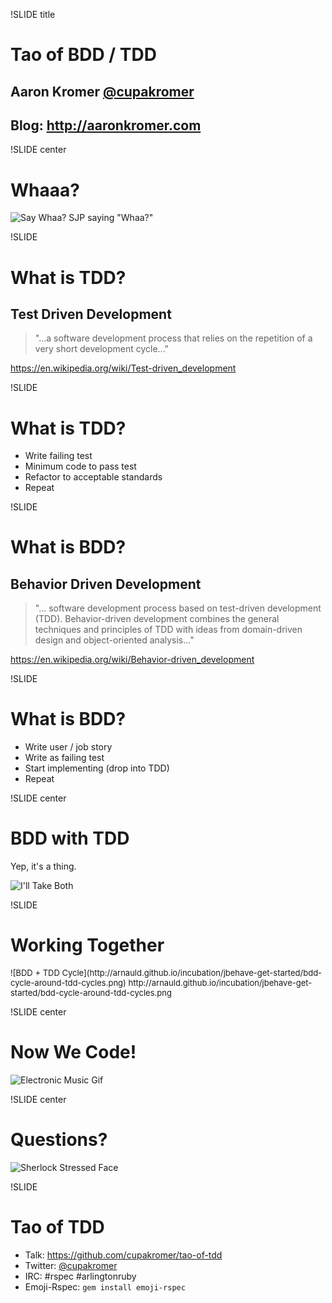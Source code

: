 !SLIDE title
# Tao of BDD / TDD

## Aaron Kromer [@cupakromer](https://twitter.com/cupakromer)
## Blog: http://aaronkromer.com

!SLIDE center
# Whaaa?

![Say Whaa? SJP saying "Whaa?"](http://www.reactiongifs.com/wp-content/uploads/2013/11/say-whaa.gif)

!SLIDE
# What is TDD?

## Test Driven Development

> "...a software development process that relies on the repetition of a very
> short development cycle..."

https://en.wikipedia.org/wiki/Test-driven_development

!SLIDE
# What is TDD?

* Write failing test
* Minimum code to pass test
* Refactor to acceptable standards
* Repeat

!SLIDE
# What is BDD?

## Behavior Driven Development

> "... software development process based on test-driven development (TDD).
> Behavior-driven development combines the general techniques and principles of
> TDD with ideas from domain-driven design and object-oriented analysis..."

https://en.wikipedia.org/wiki/Behavior-driven_development

!SLIDE
# What is BDD?

* Write user / job story
* Write as failing test
* Start implementing (drop into TDD)
* Repeat

!SLIDE center
# BDD with TDD

Yep, it's a thing.

![I'll Take Both](http://www.reactiongifs.com/wp-content/uploads/2013/12/double.gif)

!SLIDE
# Working Together

<small style="font-size: small">
![BDD + TDD Cycle](http://arnauld.github.io/incubation/jbehave-get-started/bdd-cycle-around-tdd-cycles.png)
http://arnauld.github.io/incubation/jbehave-get-started/bdd-cycle-around-tdd-cycles.png
</small>


!SLIDE center
# Now We Code!

![Electronic Music Gif](http://www.reactiongifs.com/wp-content/uploads/2013/12/feeling-it.gif)

!SLIDE center
# Questions?

![Sherlock Stressed Face](http://www.reactiongifs.com/wp-content/uploads/2013/12/sherlock-frustrated.gif)

!SLIDE
# Tao of TDD

* Talk: https://github.com/cupakromer/tao-of-tdd
* Twitter: [@cupakromer](https://twitter.com/cupakromer)
* IRC: #rspec #arlingtonruby
* Emoji-Rspec: `gem install emoji-rspec`
